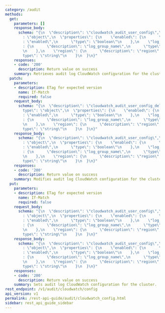 ```yaml
---
category: /audit
methods:
  get:
    parameters: []
    response_body:
      schema: "{\n  \"description\": \"cloudwatch_audit_user_config\",\n  \"type\"\
        : \"object\",\n  \"properties\": {\n    \"enabled\": {\n      \"description\"\
        : \"enabled\",\n      \"type\": \"boolean\"\n    },\n    \"log_group_name\"\
        : {\n      \"description\": \"log_group_name\",\n      \"type\": \"string\"\
        \n    },\n    \"region\": {\n      \"description\": \"region\",\n      \"\
        type\": \"string\"\n    }\n  }\n}"
    responses:
    - code: '200'
      description: Return value on success
    summary: Retrieves audit log CloudWatch configuration for the cluster.
  patch:
    parameters:
    - description: ETag for expected version
      name: If-Match
      required: false
    request_body:
      schema: "{\n  \"description\": \"cloudwatch_audit_user_config_delta\",\n  \"\
        type\": \"object\",\n  \"properties\": {\n    \"enabled\": {\n      \"description\"\
        : \"enabled\",\n      \"type\": \"boolean\"\n    },\n    \"log_group_name\"\
        : {\n      \"description\": \"log_group_name\",\n      \"type\": \"string\"\
        \n    },\n    \"region\": {\n      \"description\": \"region\",\n      \"\
        type\": \"string\"\n    }\n  }\n}"
    response_body:
      schema: "{\n  \"description\": \"cloudwatch_audit_user_config\",\n  \"type\"\
        : \"object\",\n  \"properties\": {\n    \"enabled\": {\n      \"description\"\
        : \"enabled\",\n      \"type\": \"boolean\"\n    },\n    \"log_group_name\"\
        : {\n      \"description\": \"log_group_name\",\n      \"type\": \"string\"\
        \n    },\n    \"region\": {\n      \"description\": \"region\",\n      \"\
        type\": \"string\"\n    }\n  }\n}"
    responses:
    - code: '200'
      description: Return value on success
    summary: Modifies audit log CloudWatch configuration for the cluster.
  put:
    parameters:
    - description: ETag for expected version
      name: If-Match
      required: false
    request_body:
      schema: "{\n  \"description\": \"cloudwatch_audit_user_config\",\n  \"type\"\
        : \"object\",\n  \"properties\": {\n    \"enabled\": {\n      \"description\"\
        : \"enabled\",\n      \"type\": \"boolean\"\n    },\n    \"log_group_name\"\
        : {\n      \"description\": \"log_group_name\",\n      \"type\": \"string\"\
        \n    },\n    \"region\": {\n      \"description\": \"region\",\n      \"\
        type\": \"string\"\n    }\n  }\n}"
    response_body:
      schema: "{\n  \"description\": \"cloudwatch_audit_user_config\",\n  \"type\"\
        : \"object\",\n  \"properties\": {\n    \"enabled\": {\n      \"description\"\
        : \"enabled\",\n      \"type\": \"boolean\"\n    },\n    \"log_group_name\"\
        : {\n      \"description\": \"log_group_name\",\n      \"type\": \"string\"\
        \n    },\n    \"region\": {\n      \"description\": \"region\",\n      \"\
        type\": \"string\"\n    }\n  }\n}"
    responses:
    - code: '200'
      description: Return value on success
    summary: Sets audit log CloudWatch configuration for the cluster.
rest_endpoint: /v1/audit/cloudwatch/config
api_version: v1
permalink: /rest-api-guide/audit/cloudwatch_config.html
sidebar: rest_api_guide_sidebar
---
```

